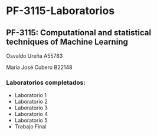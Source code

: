 # PF-3115-Laboratorios

## PF-3115: Computational and statistical techniques of Machine Learning

Osvaldo Ureña A55783

María José Cubero B22148


### Laboratorios completados:

- Laboratorio 1
- Laboratorio 2
- Laboratorio 3
- Laboratorio 4
- Laboratorio 5
- Trabajo Final
